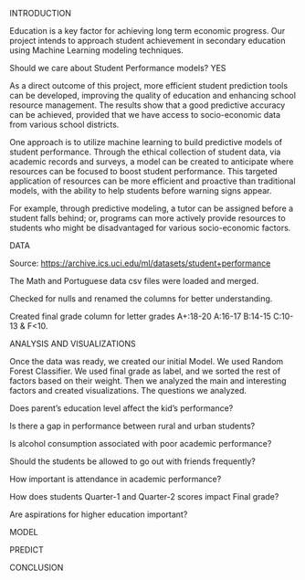 INTRODUCTION


Education is a key factor for achieving long term economic progress. Our project intends to approach student achievement in secondary education using Machine Learning modeling techniques. 

Should we care about Student Performance models? 
YES

As a direct outcome of this project, more efficient student prediction tools can be  developed, improving the quality of education and enhancing school resource management. The results show that a good predictive accuracy can be achieved, provided that we have access to socio-economic data from various school districts.


One approach is to utilize machine learning to build predictive models of student performance. Through the ethical collection of student data, via academic records and surveys, a model can be created to anticipate where resources can be focused to boost student performance. This targeted application of resources can be more efficient and proactive than traditional models, with the ability to help students before warning signs appear.

For example, through predictive modeling, a tutor can be assigned before a student falls behind; or, programs can more actively provide resources to students who might be disadvantaged for various socio-economic factors.

DATA

Source: https://archive.ics.uci.edu/ml/datasets/student+performance

The Math and Portuguese data csv files were loaded and merged.

Checked for nulls and renamed the columns for better understanding.

Created final grade column for letter grades A+:18-20 A:16-17 B:14-15 C:10-13 & F<10.

ANALYSIS AND VISUALIZATIONS

Once the data was ready, we created our initial Model. We used Random Forest Classifier. We used final grade as label, and we sorted the rest of factors based on their weight. Then we analyzed the main and interesting factors and created visualizations. The questions we analyzed.

Does parent’s education level affect the kid’s performance?

Is there a gap in performance between rural and urban students?

Is alcohol consumption associated with poor academic performance?

Should the students be allowed to go out with friends frequently?

How important is attendance in academic performance?

How does students Quarter-1 and Quarter-2 scores impact Final grade?

Are aspirations for higher education important?

MODEL

PREDICT

CONCLUSION
